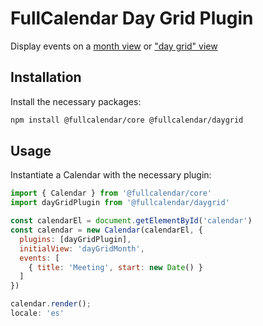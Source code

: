 
# FullCalendar Day Grid Plugin

Display events on a [month view](https://fullcalendar.io/docs/month-view) or ["day grid" view](https://fullcalendar.io/docs/daygrid-view)

## Installation

Install the necessary packages:

```sh
npm install @fullcalendar/core @fullcalendar/daygrid
```

## Usage

Instantiate a Calendar with the necessary plugin:

```js
import { Calendar } from '@fullcalendar/core'
import dayGridPlugin from '@fullcalendar/daygrid'

const calendarEl = document.getElementById('calendar')
const calendar = new Calendar(calendarEl, {
  plugins: [dayGridPlugin],
  initialView: 'dayGridMonth',
  events: [
    { title: 'Meeting', start: new Date() }
  ]
})

calendar.render();
locale: 'es'
```
